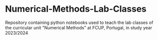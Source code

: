 # Numerical-Methods-Lab-Classes
Repository containing python notebooks used to teach the lab classes of the curricular unit "Numerical Methods" at FCUP, Portugal, in study year 2023/2024
